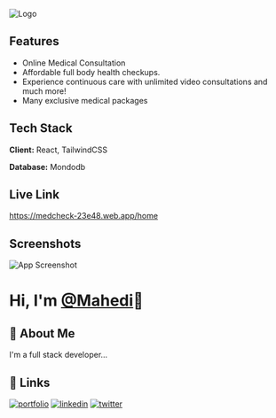 
![Logo](https://i.ibb.co/YbT3xRY/logo.png)

    
## Features

- Online Medical Consultation 
- Affordable full body health checkups.
- Experience continuous care with unlimited video consultations and much more!
- Many exclusive medical packages


  
## Tech Stack

**Client:** React,  TailwindCSS 

**Database:** Mondodb

  
## Live Link

https://medcheck-23e48.web.app/home


  
## Screenshots

![App Screenshot](https://i.ibb.co/KbW9Dk0/screencapture-medcheck-23e48-web-app-home-2021-11-01-22-09-35.png)

# Hi, I'm  [@Mahedi](https://www.github.com/Mahedimm)👋

  
## 🚀 About Me
I'm a full stack developer...

  
## 🔗 Links
[![portfolio](https://img.shields.io/badge/my_portfolio-000?style=for-the-badge&logo=ko-fi&logoColor=white)]()
[![linkedin](https://img.shields.io/badge/linkedin-0A66C2?style=for-the-badge&logo=linkedin&logoColor=white)](https://www.linkedin.com/in/mahedi-hasan-1a77b7110/)
[![twitter](https://img.shields.io/badge/twitter-1DA1F2?style=for-the-badge&logo=twitter&logoColor=white)](https://twitter.com/mahediCSE)


